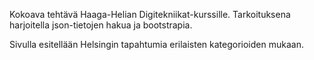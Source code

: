 Kokoava tehtävä Haaga-Helian Digitekniikat-kurssille. 
Tarkoituksena harjoitella json-tietojen hakua ja bootstrapia.

Sivulla esitellään Helsingin tapahtumia erilaisten kategorioiden mukaan.
